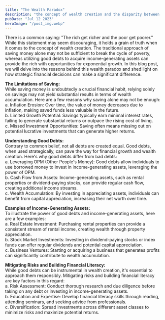 ```yaml
---
title: "The Wealth Paradox"
description: "the concept of wealth creation and the disparity between the poor and the rich, highlighting how leveraging good debts and investing in income-generating assets can contribute to the financial success of the wealthy..."
pubDate: "Jul 12 2023"
heroImage: "/post_img.webp"
---
```

There is a common saying: "The rich get richer and the poor get poorer." While this statement may seem discouraging, it holds a grain of truth when it comes to the concept of wealth creation. The traditional approach of saving money alone may not be sufficient to break the cycle of poverty, whereas utilizing good debts to acquire income-generating assets can provide the rich with opportunities for exponential growth. In this blog post, we will delve into the reasons behind this wealth paradox and shed light on how strategic financial decisions can make a significant difference.

**The Limitations of Saving:**  
While saving money is undoubtedly a crucial financial habit, relying solely on savings may not yield substantial results in terms of wealth accumulation. Here are a few reasons why saving alone may not be enough:  
a. Inflation Erosion: Over time, the value of money decreases due to inflation, making saved funds less valuable in the future.  
b. Limited Growth Potential: Savings typically earn minimal interest rates, failing to generate substantial returns or outpace the rising cost of living.  
c. Missed Investment Opportunities: Saving often means missing out on potential lucrative investments that can generate higher returns.  

**Understanding Good Debts:**  
Contrary to common belief, not all debts are created equal. Good debts, when used strategically, can pave the way for financial growth and wealth creation. Here's why good debts differ from bad debts:  
a. Leveraging OPM (Other People's Money): Good debts allow individuals to use borrowed money to invest in income-generating assets, leveraging the power of OPM.  
b. Cash Flow from Assets: Income-generating assets, such as rental properties or dividend-paying stocks, can provide regular cash flow, creating additional income streams.  
c. Wealth Accumulation: By investing in appreciating assets, individuals can benefit from capital appreciation, increasing their net worth over time.  

**Examples of Income-Generating Assets:**  
To illustrate the power of good debts and income-generating assets, here are a few examples:  
a. Real Estate Investment: Purchasing rental properties can provide a consistent stream of rental income, creating wealth through property appreciation.  
b. Stock Market Investments: Investing in dividend-paying stocks or index funds can offer regular dividends and potential capital appreciation.  
c. Business Ventures: Starting or acquiring a business that generates profits can significantly contribute to wealth accumulation.  

**Mitigating Risks and Building Financial Literacy:**  
While good debts can be instrumental in wealth creation, it's essential to approach them responsibly. Mitigating risks and building financial literacy are key factors in this regard:  
a. Risk Assessment: Conduct thorough research and due diligence before taking on any debt or investing in income-generating assets.  
b. Education and Expertise: Develop financial literacy skills through reading, attending seminars, and seeking advice from professionals.  
c. Diversification: Spread investments across different asset classes to minimize risks and maximize potential returns.  